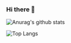 ### Hi there 👋
![Anurag's github stats](https://github-readme-stats.vercel.app/api?username=skybcyang&theme=vue&show_icons=true)

![Top Langs](https://github-readme-stats.vercel.app/api/top-langs/?username=skybcyang&hide=html,css,javascript&layout=compact&theme=vue)

<!--
**skybcyang/skybcyang** is a ✨ _special_ ✨ repository because its `README.md` (this file) appears on your GitHub profile.

Here are some ideas to get you started:

- 🔭 I’m currently working on ...
- 🌱 I’m currently learning ...
- 👯 I’m looking to collaborate on ...
- 🤔 I’m looking for help with ...
- 💬 Ask me about ...
- 📫 How to reach me: ...
- 😄 Pronouns: ...
- ⚡ Fun fact: ...
-->

